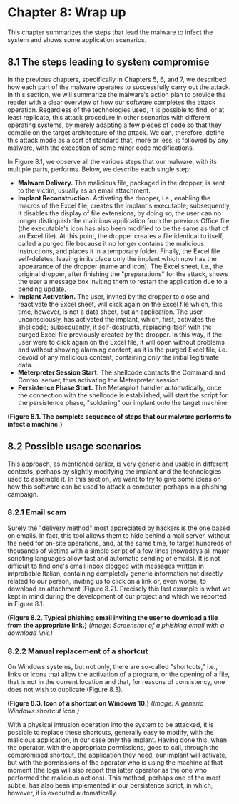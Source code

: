 # Chapter 8: Wrap up

This chapter summarizes the steps that lead the malware to infect the system and shows some application scenarios.

## 8.1 The steps leading to system compromise

In the previous chapters, specifically in Chapters 5, 6, and 7, we described how each part of the malware operates to successfully carry out the attack. In this section, we will summarize the malware's action plan to provide the reader with a clear overview of how our software completes the attack operation. Regardless of the technologies used, it is possible to find, or at least replicate, this attack procedure in other scenarios with different operating systems, by merely adapting a few pieces of code so that they compile on the target architecture of the attack. We can, therefore, define this attack mode as a sort of standard that, more or less, is followed by any malware, with the exception of some minor code modifications.

In Figure 8.1, we observe all the various steps that our malware, with its multiple parts, performs. Below, we describe each single step:

* **Malware Delivery.** The malicious file, packaged in the dropper, is sent to the victim, usually as an email attachment.
* **Implant Reconstruction.** Activating the dropper, i.e., enabling the macros of the Excel file, creates the implant's executable; subsequently, it disables the display of file extensions; by doing so, the user can no longer distinguish the malicious application from the previous Office file (the executable's icon has also been modified to be the same as that of an Excel file). At this point, the dropper creates a file identical to itself, called a purged file because it no longer contains the malicious instructions, and places it in a temporary folder. Finally, the Excel file self-deletes, leaving in its place only the implant which now has the appearance of the dropper (name and icon).
    The Excel sheet, i.e., the original dropper, after finishing the "preparations" for the attack, shows the user a message box inviting them to restart the application due to a pending update.
* **Implant Activation.** The user, invited by the dropper to close and reactivate the Excel sheet, will click again on the Excel file which, this time, however, is not a data sheet, but an application. The user, unconsciously, has activated the implant, which, first, activates the shellcode; subsequently, it self-destructs, replacing itself with the purged Excel file previously created by the dropper. In this way, if the user were to click again on the Excel file, it will open without problems and without showing alarming content, as it is the purged Excel file, i.e., devoid of any malicious content, containing only the initial legitimate data.
* **Meterpreter Session Start.** The shellcode contacts the Command and Control server, thus activating the Meterpreter session.
* **Persistence Phase Start.** The Metasploit handler automatically, once the connection with the shellcode is established, will start the script for the persistence phase, "soldering" our implant onto the target machine.

**(Figure 8.1. The complete sequence of steps that our malware performs to infect a machine.)**


## 8.2 Possible usage scenarios

This approach, as mentioned earlier, is very generic and usable in different contexts, perhaps by slightly modifying the implant and the technologies used to assemble it.
In this section, we want to try to give some ideas on how this software can be used to attack a computer, perhaps in a phishing campaign.

### 8.2.1 Email scam

Surely the "delivery method" most appreciated by hackers is the one based on emails. In fact, this tool allows them to hide behind a mail server, without the need for on-site operations, and, at the same time, to target hundreds of thousands of victims with a simple script of a few lines (nowadays all major scripting languages allow fast and automatic sending of emails). It is not difficult to find one's email inbox clogged with messages written in improbable Italian, containing completely generic information not directly related to our person, inviting us to click on a link or, even worse, to download an attachment (Figure 8.2). Precisely this last example is what we kept in mind during the development of our project and which we reported in Figure 8.1.

**(Figure 8.2. Typical phishing email inviting the user to download a file from the appropriate link.)**
*(Image: Screenshot of a phishing email with a download link.)*

### 8.2.2 Manual replacement of a shortcut

On Windows systems, but not only, there are so-called "shortcuts," i.e., links or icons that allow the activation of a program, or the opening of a file, that is not in the current location and that, for reasons of consistency, one does not wish to duplicate (Figure 8.3).

**(Figure 8.3. Icon of a shortcut on Windows 10.)**
*(Image: A generic Windows shortcut icon.)*

With a physical intrusion operation into the system to be attacked, it is possible to replace these shortcuts, generally easy to modify, with the malicious application, in our case only the implant. Having done this, when the operator, with the appropriate permissions, goes to call, through the compromised shortcut, the application they need, our implant will activate, but with the permissions of the operator who is using the machine at that moment (the logs will also report this latter operator as the one who performed the malicious actions). This method, perhaps one of the most subtle, has also been implemented in our persistence script, in which, however, it is executed automatically.